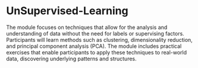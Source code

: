 # UnSupervised-Learning
The module focuses on techniques that allow for the analysis and understanding of data without the need for labels or supervising factors. Participants will learn methods such as clustering, dimensionality reduction, and principal component analysis (PCA). The module includes practical exercises that enable participants to apply these techniques to real-world data, discovering underlying patterns and structures.
